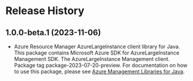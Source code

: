 # Release History

## 1.0.0-beta.1 (2023-11-06)

- Azure Resource Manager AzureLargeInstance client library for Java. This package contains Microsoft Azure SDK for AzureLargeInstance Management SDK. The AzureLargeInstance Management client. Package tag package-2023-07-20-preview. For documentation on how to use this package, please see [Azure Management Libraries for Java](https://aka.ms/azsdk/java/mgmt).
